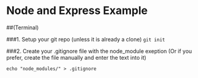 Node and Express Example
========================

##(Terminal)

###1. Setup your git repo (unless it is already a clone)
`git init`

###2. Create your .gitignore file with the node_module exeption (Or if you prefer, create the file manually and enter the text into it)
```
echo "node_modules/" > .gitignore
```
